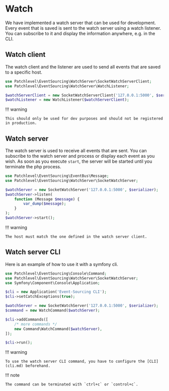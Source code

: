 # Watch

We have implemented a watch server that can be used for development.
Every event that is saved is sent to the watch server using a watch listener.
You can subscribe to it and display the information anywhere, e.g. in the CLI.

## Watch client

The watch client and the listener are used to send all events that are saved to a specific host.

```php
use Patchlevel\EventSourcing\WatchServer\SocketWatchServerClient;
use Patchlevel\EventSourcing\WatchServer\WatchListener;

$watchServerClient = new SocketWatchServerClient('127.0.0.1:5000', $serializer);
$watchListener = new WatchListener($watchServerClient);
```

!!! warning

    This should only be used for dev purposes and should not be registered in production.

## Watch server

The watch server is used to receive all events that are sent.
You can subscribe to the watch server and process or display each event as you wish.
As soon as you execute `start`, the server will be started until you terminate the php process.

```php
use Patchlevel\EventSourcing\EventBus\Message;
use Patchlevel\EventSourcing\WatchServer\SocketWatchServer;

$watchServer = new SocketWatchServer('127.0.0.1:5000', $serializer);
$watchServer->listen(
    function (Message $message) {
        var_dump($message);
    }
);
$watchServer->start();
```

!!! warning

    The host must match the one defined in the watch server client.

## Watch server CLI

Here is an example of how to use it with a symfony cli.

```php
use Patchlevel\EventSourcing\Console\Command;
use Patchlevel\EventSourcing\WatchServer\SocketWatchServer;
use Symfony\Component\Console\Application;

$cli = new Application('Event-Sourcing CLI');
$cli->setCatchExceptions(true);

$watchServer = new SocketWatchServer('127.0.0.1:5000', $serializer);
$command = new WatchCommand($watchServer);

$cli->addCommands([
    /* more commands */
    new Command\WatchCommand($watchServer),
]);

$cli->run();
```

!!! warning

    To use the watch server CLI command, you have to configure the [CLI](cli.md) beforehand.

!!! note

    The command can be terminated with `ctrl+c` or `control+c`.
